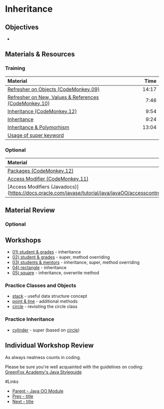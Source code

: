 # Inheritance

## Objectives
-

## Materials & Resources

### Training
| Material | Time |
|:-------- |-----:|
|[Refresher on Objects (CodeMonkey.09)](https://youtu.be/ZpBtDTCgalw)|14:17|
|[Refresher on New, Values &amp; References (CodeMonkey.10)](https://youtu.be/eRfvgSvf-mM)|7:46|
|[Inheritance (CodeMonkey.12)](https://www.youtube.com/watch?v=gQTzUpqeLH4)|9:54|
|[Inheritance](https://www.youtube.com/watch?v=9JpNY-XAseg)|9:24|
|[Inheritance & Polymorhism](https://www.youtube.com/watch?v=Lsdaztp3_lw)|13:04|
|[Usage of super keyword](http://www.javatpoint.com/super-keyword)||


### Optional

| Material | Time |
|:-------- |-----:|
|[Packages (CodeMonkey.12)](https://www.youtube.com/watch?v=l5SviD48vOQ)|
|[Access Modifier (CodeMonkey.11)](https://www.youtube.com/watch?v=ePj64t65G40)|5:04|
|[Access Modifiers (Javadocs)] (https://docs.oracle.com/javase/tutorial/java/javaOO/accesscontrol.html)||

## Material Review

### Optional

## Workshops
- [01) student &amp; grades](workshop/Workshop01.md) - inheritance
- [02) student &amp; grades](workshop/Workshop02.md) - super, method overriding
- [03) students & mentors](workshop/Workshop03.md) - inheritance, super, method overriding
- [04) rectangle](workshop/Workshop04.md) - inheritance
- [05) square](workshop/Workshop05.md) - inheritance, overwrite method

### Practice Classes and Objects
- [stack](workshop/stack.md) - useful data structure concept
- [point &amp; line](workshop/pointandline.md) - additional methods
- [circle](workshop/circle.md) - revisiting the circle class

### Practice Inheritance
- [cylinder](workshop/cylinder.md) - super (based on [circle](workshop/circle.md))


## Individual Workshop Review
As always neatness counts in coding.

Please be sure you're well acquainted with the guidelines on coding: [GreenFox Academy's Java Styleguide](../../styleguide/java.md)


#Links
- [Parent - Java OO Module](../README.md)
- [Prev - title](../1-objects-and-classes/README.md)
- [Next - title](../3-abstracts-and-interfaces/README.md)
